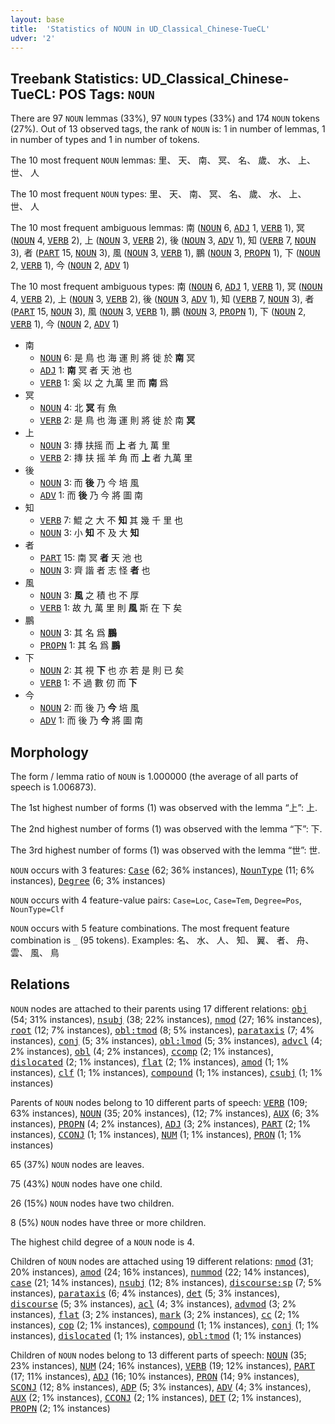 ```yaml
---
layout: base
title:  'Statistics of NOUN in UD_Classical_Chinese-TueCL'
udver: '2'
---
```


## Treebank Statistics: UD_Classical_Chinese-TueCL: POS Tags: `NOUN`

There are 97 `NOUN` lemmas (33%), 97 `NOUN` types (33%) and 174 `NOUN` tokens (27%).
Out of 13 observed tags, the rank of `NOUN` is: 1 in number of lemmas, 1 in number of types and 1 in number of tokens.

The 10 most frequent `NOUN` lemmas: 里、 天、 南、 冥、 名、 歲、 水、 上、 世、 人

The 10 most frequent `NOUN` types:  里、 天、 南、 冥、 名、 歲、 水、 上、 世、 人

The 10 most frequent ambiguous lemmas: 南 (<tt><a href="lzh_tuecl-pos-NOUN.html">NOUN</a></tt> 6, <tt><a href="lzh_tuecl-pos-ADJ.html">ADJ</a></tt> 1, <tt><a href="lzh_tuecl-pos-VERB.html">VERB</a></tt> 1), 冥 (<tt><a href="lzh_tuecl-pos-NOUN.html">NOUN</a></tt> 4, <tt><a href="lzh_tuecl-pos-VERB.html">VERB</a></tt> 2), 上 (<tt><a href="lzh_tuecl-pos-NOUN.html">NOUN</a></tt> 3, <tt><a href="lzh_tuecl-pos-VERB.html">VERB</a></tt> 2), 後 (<tt><a href="lzh_tuecl-pos-NOUN.html">NOUN</a></tt> 3, <tt><a href="lzh_tuecl-pos-ADV.html">ADV</a></tt> 1), 知 (<tt><a href="lzh_tuecl-pos-VERB.html">VERB</a></tt> 7, <tt><a href="lzh_tuecl-pos-NOUN.html">NOUN</a></tt> 3), 者 (<tt><a href="lzh_tuecl-pos-PART.html">PART</a></tt> 15, <tt><a href="lzh_tuecl-pos-NOUN.html">NOUN</a></tt> 3), 風 (<tt><a href="lzh_tuecl-pos-NOUN.html">NOUN</a></tt> 3, <tt><a href="lzh_tuecl-pos-VERB.html">VERB</a></tt> 1), 鵬 (<tt><a href="lzh_tuecl-pos-NOUN.html">NOUN</a></tt> 3, <tt><a href="lzh_tuecl-pos-PROPN.html">PROPN</a></tt> 1), 下 (<tt><a href="lzh_tuecl-pos-NOUN.html">NOUN</a></tt> 2, <tt><a href="lzh_tuecl-pos-VERB.html">VERB</a></tt> 1), 今 (<tt><a href="lzh_tuecl-pos-NOUN.html">NOUN</a></tt> 2, <tt><a href="lzh_tuecl-pos-ADV.html">ADV</a></tt> 1)

The 10 most frequent ambiguous types:  南 (<tt><a href="lzh_tuecl-pos-NOUN.html">NOUN</a></tt> 6, <tt><a href="lzh_tuecl-pos-ADJ.html">ADJ</a></tt> 1, <tt><a href="lzh_tuecl-pos-VERB.html">VERB</a></tt> 1), 冥 (<tt><a href="lzh_tuecl-pos-NOUN.html">NOUN</a></tt> 4, <tt><a href="lzh_tuecl-pos-VERB.html">VERB</a></tt> 2), 上 (<tt><a href="lzh_tuecl-pos-NOUN.html">NOUN</a></tt> 3, <tt><a href="lzh_tuecl-pos-VERB.html">VERB</a></tt> 2), 後 (<tt><a href="lzh_tuecl-pos-NOUN.html">NOUN</a></tt> 3, <tt><a href="lzh_tuecl-pos-ADV.html">ADV</a></tt> 1), 知 (<tt><a href="lzh_tuecl-pos-VERB.html">VERB</a></tt> 7, <tt><a href="lzh_tuecl-pos-NOUN.html">NOUN</a></tt> 3), 者 (<tt><a href="lzh_tuecl-pos-PART.html">PART</a></tt> 15, <tt><a href="lzh_tuecl-pos-NOUN.html">NOUN</a></tt> 3), 風 (<tt><a href="lzh_tuecl-pos-NOUN.html">NOUN</a></tt> 3, <tt><a href="lzh_tuecl-pos-VERB.html">VERB</a></tt> 1), 鵬 (<tt><a href="lzh_tuecl-pos-NOUN.html">NOUN</a></tt> 3, <tt><a href="lzh_tuecl-pos-PROPN.html">PROPN</a></tt> 1), 下 (<tt><a href="lzh_tuecl-pos-NOUN.html">NOUN</a></tt> 2, <tt><a href="lzh_tuecl-pos-VERB.html">VERB</a></tt> 1), 今 (<tt><a href="lzh_tuecl-pos-NOUN.html">NOUN</a></tt> 2, <tt><a href="lzh_tuecl-pos-ADV.html">ADV</a></tt> 1)


* 南
  * <tt><a href="lzh_tuecl-pos-NOUN.html">NOUN</a></tt> 6: 是 鳥 也 海 運 則 將 徙 於 <b>南</b> 冥
  * <tt><a href="lzh_tuecl-pos-ADJ.html">ADJ</a></tt> 1: <b>南</b> 冥 者 天 池 也
  * <tt><a href="lzh_tuecl-pos-VERB.html">VERB</a></tt> 1: 奚 以 之 九萬 里 而 <b>南</b> 爲
* 冥
  * <tt><a href="lzh_tuecl-pos-NOUN.html">NOUN</a></tt> 4: 北 <b>冥</b> 有 魚
  * <tt><a href="lzh_tuecl-pos-VERB.html">VERB</a></tt> 2: 是 鳥 也 海 運 則 將 徙 於 南 <b>冥</b>
* 上
  * <tt><a href="lzh_tuecl-pos-NOUN.html">NOUN</a></tt> 3: 摶 扶摇 而 <b>上</b> 者 九 萬 里
  * <tt><a href="lzh_tuecl-pos-VERB.html">VERB</a></tt> 2: 摶 扶 摇 羊 角 而 <b>上</b> 者 九萬 里
* 後
  * <tt><a href="lzh_tuecl-pos-NOUN.html">NOUN</a></tt> 3: 而 <b>後</b> 乃 今 培 風
  * <tt><a href="lzh_tuecl-pos-ADV.html">ADV</a></tt> 1: 而 <b>後</b> 乃 今 將 圖 南
* 知
  * <tt><a href="lzh_tuecl-pos-VERB.html">VERB</a></tt> 7: 鯤 之 大 不 <b>知</b> 其 幾 千 里 也
  * <tt><a href="lzh_tuecl-pos-NOUN.html">NOUN</a></tt> 3: 小 <b>知</b> 不 及 大 <b>知</b>
* 者
  * <tt><a href="lzh_tuecl-pos-PART.html">PART</a></tt> 15: 南 冥 <b>者</b> 天 池 也
  * <tt><a href="lzh_tuecl-pos-NOUN.html">NOUN</a></tt> 3: 齊 諧 者 志 怪 <b>者</b> 也
* 風
  * <tt><a href="lzh_tuecl-pos-NOUN.html">NOUN</a></tt> 3: <b>風</b> 之 積 也 不 厚
  * <tt><a href="lzh_tuecl-pos-VERB.html">VERB</a></tt> 1: 故 九 萬 里 則 <b>風</b> 斯 在 下 矣
* 鵬
  * <tt><a href="lzh_tuecl-pos-NOUN.html">NOUN</a></tt> 3: 其 名 爲 <b>鵬</b>
  * <tt><a href="lzh_tuecl-pos-PROPN.html">PROPN</a></tt> 1: 其 名 爲 <b>鵬</b>
* 下
  * <tt><a href="lzh_tuecl-pos-NOUN.html">NOUN</a></tt> 2: 其 視 <b>下</b> 也 亦 若 是 則 已 矣
  * <tt><a href="lzh_tuecl-pos-VERB.html">VERB</a></tt> 1: 不 過 數 仞 而 <b>下</b>
* 今
  * <tt><a href="lzh_tuecl-pos-NOUN.html">NOUN</a></tt> 2: 而 後 乃 <b>今</b> 培 風
  * <tt><a href="lzh_tuecl-pos-ADV.html">ADV</a></tt> 1: 而 後 乃 <b>今</b> 將 圖 南

## Morphology

The form / lemma ratio of `NOUN` is 1.000000 (the average of all parts of speech is 1.006873).

The 1st highest number of forms (1) was observed with the lemma “上”: 上.

The 2nd highest number of forms (1) was observed with the lemma “下”: 下.

The 3rd highest number of forms (1) was observed with the lemma “世”: 世.

`NOUN` occurs with 3 features: <tt><a href="lzh_tuecl-feat-Case.html">Case</a></tt> (62; 36% instances), <tt><a href="lzh_tuecl-feat-NounType.html">NounType</a></tt> (11; 6% instances), <tt><a href="lzh_tuecl-feat-Degree.html">Degree</a></tt> (6; 3% instances)

`NOUN` occurs with 4 feature-value pairs: `Case=Loc`, `Case=Tem`, `Degree=Pos`, `NounType=Clf`

`NOUN` occurs with 5 feature combinations.
The most frequent feature combination is `_` (95 tokens).
Examples: 名、 水、 人、 知、 翼、 者、 舟、 雲、 風、 鳥


## Relations

`NOUN` nodes are attached to their parents using 17 different relations: <tt><a href="lzh_tuecl-dep-obj.html">obj</a></tt> (54; 31% instances), <tt><a href="lzh_tuecl-dep-nsubj.html">nsubj</a></tt> (38; 22% instances), <tt><a href="lzh_tuecl-dep-nmod.html">nmod</a></tt> (27; 16% instances), <tt><a href="lzh_tuecl-dep-root.html">root</a></tt> (12; 7% instances), <tt><a href="lzh_tuecl-dep-obl-tmod.html">obl:tmod</a></tt> (8; 5% instances), <tt><a href="lzh_tuecl-dep-parataxis.html">parataxis</a></tt> (7; 4% instances), <tt><a href="lzh_tuecl-dep-conj.html">conj</a></tt> (5; 3% instances), <tt><a href="lzh_tuecl-dep-obl-lmod.html">obl:lmod</a></tt> (5; 3% instances), <tt><a href="lzh_tuecl-dep-advcl.html">advcl</a></tt> (4; 2% instances), <tt><a href="lzh_tuecl-dep-obl.html">obl</a></tt> (4; 2% instances), <tt><a href="lzh_tuecl-dep-ccomp.html">ccomp</a></tt> (2; 1% instances), <tt><a href="lzh_tuecl-dep-dislocated.html">dislocated</a></tt> (2; 1% instances), <tt><a href="lzh_tuecl-dep-flat.html">flat</a></tt> (2; 1% instances), <tt><a href="lzh_tuecl-dep-amod.html">amod</a></tt> (1; 1% instances), <tt><a href="lzh_tuecl-dep-clf.html">clf</a></tt> (1; 1% instances), <tt><a href="lzh_tuecl-dep-compound.html">compound</a></tt> (1; 1% instances), <tt><a href="lzh_tuecl-dep-csubj.html">csubj</a></tt> (1; 1% instances)

Parents of `NOUN` nodes belong to 10 different parts of speech: <tt><a href="lzh_tuecl-pos-VERB.html">VERB</a></tt> (109; 63% instances), <tt><a href="lzh_tuecl-pos-NOUN.html">NOUN</a></tt> (35; 20% instances),  (12; 7% instances), <tt><a href="lzh_tuecl-pos-AUX.html">AUX</a></tt> (6; 3% instances), <tt><a href="lzh_tuecl-pos-PROPN.html">PROPN</a></tt> (4; 2% instances), <tt><a href="lzh_tuecl-pos-ADJ.html">ADJ</a></tt> (3; 2% instances), <tt><a href="lzh_tuecl-pos-PART.html">PART</a></tt> (2; 1% instances), <tt><a href="lzh_tuecl-pos-CCONJ.html">CCONJ</a></tt> (1; 1% instances), <tt><a href="lzh_tuecl-pos-NUM.html">NUM</a></tt> (1; 1% instances), <tt><a href="lzh_tuecl-pos-PRON.html">PRON</a></tt> (1; 1% instances)

65 (37%) `NOUN` nodes are leaves.

75 (43%) `NOUN` nodes have one child.

26 (15%) `NOUN` nodes have two children.

8 (5%) `NOUN` nodes have three or more children.

The highest child degree of a `NOUN` node is 4.

Children of `NOUN` nodes are attached using 19 different relations: <tt><a href="lzh_tuecl-dep-nmod.html">nmod</a></tt> (31; 20% instances), <tt><a href="lzh_tuecl-dep-amod.html">amod</a></tt> (24; 16% instances), <tt><a href="lzh_tuecl-dep-nummod.html">nummod</a></tt> (22; 14% instances), <tt><a href="lzh_tuecl-dep-case.html">case</a></tt> (21; 14% instances), <tt><a href="lzh_tuecl-dep-nsubj.html">nsubj</a></tt> (12; 8% instances), <tt><a href="lzh_tuecl-dep-discourse-sp.html">discourse:sp</a></tt> (7; 5% instances), <tt><a href="lzh_tuecl-dep-parataxis.html">parataxis</a></tt> (6; 4% instances), <tt><a href="lzh_tuecl-dep-det.html">det</a></tt> (5; 3% instances), <tt><a href="lzh_tuecl-dep-discourse.html">discourse</a></tt> (5; 3% instances), <tt><a href="lzh_tuecl-dep-acl.html">acl</a></tt> (4; 3% instances), <tt><a href="lzh_tuecl-dep-advmod.html">advmod</a></tt> (3; 2% instances), <tt><a href="lzh_tuecl-dep-flat.html">flat</a></tt> (3; 2% instances), <tt><a href="lzh_tuecl-dep-mark.html">mark</a></tt> (3; 2% instances), <tt><a href="lzh_tuecl-dep-cc.html">cc</a></tt> (2; 1% instances), <tt><a href="lzh_tuecl-dep-cop.html">cop</a></tt> (2; 1% instances), <tt><a href="lzh_tuecl-dep-compound.html">compound</a></tt> (1; 1% instances), <tt><a href="lzh_tuecl-dep-conj.html">conj</a></tt> (1; 1% instances), <tt><a href="lzh_tuecl-dep-dislocated.html">dislocated</a></tt> (1; 1% instances), <tt><a href="lzh_tuecl-dep-obl-tmod.html">obl:tmod</a></tt> (1; 1% instances)

Children of `NOUN` nodes belong to 13 different parts of speech: <tt><a href="lzh_tuecl-pos-NOUN.html">NOUN</a></tt> (35; 23% instances), <tt><a href="lzh_tuecl-pos-NUM.html">NUM</a></tt> (24; 16% instances), <tt><a href="lzh_tuecl-pos-VERB.html">VERB</a></tt> (19; 12% instances), <tt><a href="lzh_tuecl-pos-PART.html">PART</a></tt> (17; 11% instances), <tt><a href="lzh_tuecl-pos-ADJ.html">ADJ</a></tt> (16; 10% instances), <tt><a href="lzh_tuecl-pos-PRON.html">PRON</a></tt> (14; 9% instances), <tt><a href="lzh_tuecl-pos-SCONJ.html">SCONJ</a></tt> (12; 8% instances), <tt><a href="lzh_tuecl-pos-ADP.html">ADP</a></tt> (5; 3% instances), <tt><a href="lzh_tuecl-pos-ADV.html">ADV</a></tt> (4; 3% instances), <tt><a href="lzh_tuecl-pos-AUX.html">AUX</a></tt> (2; 1% instances), <tt><a href="lzh_tuecl-pos-CCONJ.html">CCONJ</a></tt> (2; 1% instances), <tt><a href="lzh_tuecl-pos-DET.html">DET</a></tt> (2; 1% instances), <tt><a href="lzh_tuecl-pos-PROPN.html">PROPN</a></tt> (2; 1% instances)

